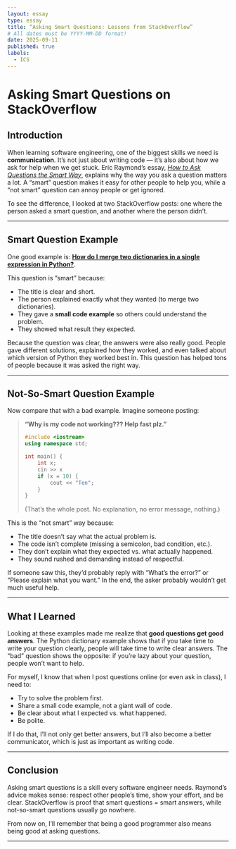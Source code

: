 ```yaml
---
layout: essay
type: essay
title: “Asking Smart Questions: Lessons from StackOverflow”
# All dates must be YYYY-MM-DD format!
date: 2025-09-11
published: true
labels:
  - ICS
---
```


# Asking Smart Questions on StackOverflow

## Introduction

When learning software engineering, one of the biggest skills we need is **communication**. It’s not just about writing code — it’s also about how we ask for help when we get stuck. Eric Raymond’s essay, [*How to Ask Questions the Smart Way*](http://www.catb.org/esr/faqs/smart-questions.html), explains why the way you ask a question matters a lot. A “smart” question makes it easy for other people to help you, while a “not smart” question can annoy people or get ignored.

To see the difference, I looked at two StackOverflow posts: one where the person asked a smart question, and another where the person didn’t.

---

## Smart Question Example

One good example is: [**How do I merge two dictionaries in a single expression in Python?**](https://stackoverflow.com/questions/38987/how-do-i-merge-two-dictionaries-in-a-single-expression-in-python).

This question is “smart” because:

* The title is clear and short.
* The person explained exactly what they wanted (to merge two dictionaries).
* They gave a **small code example** so others could understand the problem.
* They showed what result they expected.

Because the question was clear, the answers were also really good. People gave different solutions, explained how they worked, and even talked about which version of Python they worked best in. This question has helped tons of people because it was asked the right way.

---

## Not-So-Smart Question Example

Now compare that with a bad example. Imagine someone posting:

> **“Why is my code not working??? Help fast plz.”**
>
> ```cpp
> #include <iostream>
> using namespace std;
>
> int main() {
>     int x;
>     cin >> x
>     if (x = 10) {
>         cout << "Ten";
>     }
> }
> ```
>
> (That’s the whole post. No explanation, no error message, nothing.)

This is the “not smart” way because:

* The title doesn’t say what the actual problem is.
* The code isn’t complete (missing a semicolon, bad condition, etc.).
* They don’t explain what they expected vs. what actually happened.
* They sound rushed and demanding instead of respectful.

If someone saw this, they’d probably reply with “What’s the error?” or “Please explain what you want.” In the end, the asker probably wouldn’t get much useful help.

---

## What I Learned

Looking at these examples made me realize that **good questions get good answers**. The Python dictionary example shows that if you take time to write your question clearly, people will take time to write clear answers. The “bad” question shows the opposite: if you’re lazy about your question, people won’t want to help.

For myself, I know that when I post questions online (or even ask in class), I need to:

* Try to solve the problem first.
* Share a small code example, not a giant wall of code.
* Be clear about what I expected vs. what happened.
* Be polite.

If I do that, I’ll not only get better answers, but I’ll also become a better communicator, which is just as important as writing code.

---

## Conclusion

Asking smart questions is a skill every software engineer needs. Raymond’s advice makes sense: respect other people’s time, show your effort, and be clear. StackOverflow is proof that smart questions = smart answers, while not-so-smart questions usually go nowhere.

From now on, I’ll remember that being a good programmer also means being good at asking questions.

---

